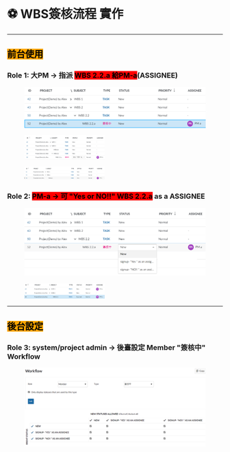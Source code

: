 # ⚽ WBS簽核流程 實作

***

## <mark style="background-color:orange;">前台使用</mark>

### Role 1: 大PM -> 指派 <mark style="background-color:red;">WBS 2.2.a 給PM-a</mark>(ASSIGNEE)

<figure><img src="../.gitbook/assets/image (12).png" alt=""><figcaption></figcaption></figure>

<figure><img src="../.gitbook/assets/image (8).png" alt="" width="188"><figcaption></figcaption></figure>

<figure><img src="../.gitbook/assets/image (10).png" alt="" width="188"><figcaption></figcaption></figure>

### Role 2: <mark style="background-color:red;">PM-a -> 可 "Yes or NO!!"  WBS 2.2.a</mark> as a ASSIGNEE

<figure><img src="../.gitbook/assets/image (9).png" alt=""><figcaption></figcaption></figure>

<figure><img src="../.gitbook/assets/image (2) (1) (1) (1) (1) (1) (1) (1) (1) (1) (1) (1).png" alt="" width="188"><figcaption></figcaption></figure>

***

## <mark style="background-color:orange;">後台設定</mark>

### Role 3: system/project admin -> 後臺設定 Member "簽核中" Workflow

<figure><img src="../.gitbook/assets/image (2) (1) (1) (1) (1) (1) (1) (1) (1) (1) (1).png" alt=""><figcaption></figcaption></figure>

